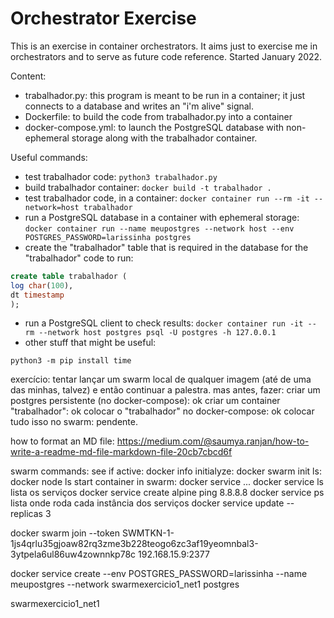 # Orchestrator Exercise
This is an exercise in container orchestrators. It aims just to exercise me in orchestrators and to serve as future code reference.
Started January 2022.

Content:
 * trabalhador.py: this program is meant to be run in a container; it just connects to a database and writes an "i'm alive" signal.
 * Dockerfile: to build the code from trabalhador.py into a container
 * docker-compose.yml: to launch the PostgreSQL database with non-ephemeral storage along with the trabalhador container.
 
 Useful commands:
 * test trabalhador code:
`python3 trabalhador.py` 
 * build trabalhador container:
`docker build -t trabalhador .`
 * test trabalhador code, in a container:
`docker container run --rm -it --network=host trabalhador` 
 * run a PostgreSQL database in a container with ephemeral storage:
`docker container run --name meupostgres --network host --env POSTGRES_PASSWORD=larissinha postgres`
 * create the "trabalhador" table that is required in the database for the "trabalhador" code to run:
```Sql
create table trabalhador (
log char(100),
dt timestamp
);
```
 * run a PostgreSQL client to check results:
`docker container run -it --rm --network host postgres psql -U postgres -h 127.0.0.1`
 * other stuff that might be useful: 
```
python3 -m pip install time
```


exercício:
tentar lançar um swarm local de qualquer imagem (até de uma das minhas, talvez) e então continuar a palestra. 
	mas antes, fazer:
		criar um postgres persistente (no docker-compose): ok
		criar um container "trabalhador": ok
		colocar o "trabalhador" no docker-compose: ok
		colocar tudo isso no swarm: pendente.
		
		
how to format an MD file: https://medium.com/@saumya.ranjan/how-to-write-a-readme-md-file-markdown-file-20cb7cbcd6f 

swarm commands:
see if active:
    docker info
initialyze:
    docker swarm init 
ls:
    docker node ls
start container in swarm:
    docker service ...
    docker service ls                                   lista os serviços
    docker service create alpine ping 8.8.8.8
    docker service ps <service name>                    lista onde roda cada instância dos serviços
    docker service update <id> --replicas 3


docker swarm join --token SWMTKN-1-1js4qrlu35gjoaw82rq3zme3b228teogo6zc3af19yeomnbal3-3ytpela6ul86uw4zownnkp78c 192.168.15.9:2377

docker service create --env POSTGRES_PASSWORD=larissinha --name meupostgres --network swarmexercicio1_net1 postgres

swarmexercicio1_net1